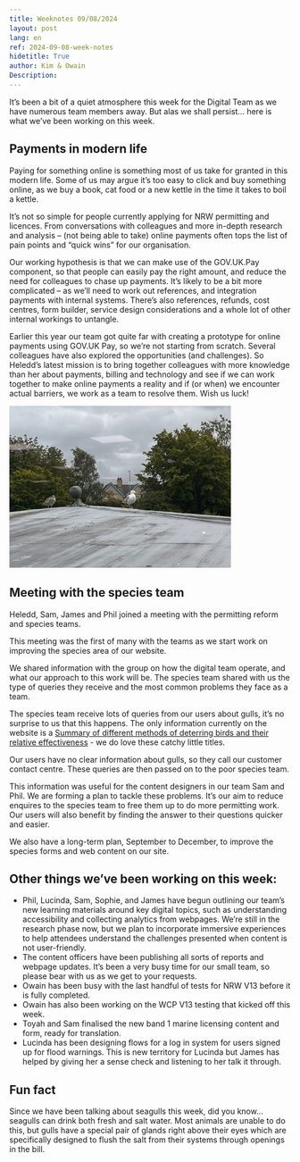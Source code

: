 ```yaml
---
title: Weeknotes 09/08/2024
layout: post
lang: en
ref: 2024-09-08-week-notes
hidetitle: True
author: Kim & Owain
Description: 
---
```


It’s been a bit of a quiet atmosphere this week for the Digital Team as we have numerous team members away. But alas we shall persist… here is what we’ve been working on this week.

## Payments in modern life

Paying for something online is something most of us take for granted in this modern life. Some of us may argue it’s too easy to click and buy something online, as we buy a book, cat food or a new kettle in the time it takes to boil a kettle. 

It’s not so simple for people currently applying for NRW permitting and licences. From conversations with colleagues and more in-depth research and analysis – (not being able to take) online payments often tops the list of pain points and “quick wins” for our organisation.

Our working hypothesis is that we can make use of the GOV.UK.Pay component, so that people can easily pay the right amount, and reduce the need for colleagues to chase up payments. It’s likely to be a bit more complicated – as we’ll need to work out references, and integration payments with internal systems. There’s also references, refunds, cost centres, form builder, service design considerations and a whole lot of other internal workings to untangle. 

Earlier this year our team got quite far with creating a prototype for online payments using GOV.UK Pay, so we’re not starting from scratch. Several colleagues have also explored the opportunities (and challenges). So Heledd’s latest mission is to bring together colleagues with more knowledge than her about payments, billing and technology and see if we can work together to make online payments a reality and if (or when) we encounter actual barriers, we work as a team to resolve them.  Wish us luck!

![2 angry looking seagulls on a roof, taken from NRW Bangor office](https://github.com/nrw-digital/week-notes/blob/19bf564052d7b06f77d5ae4840c826dca4912b3e/images/09-08-2024-001.jpg?raw=true)

## Meeting with the species team

Heledd, Sam, James and Phil joined a meeting with the permitting reform and species teams.
 
This meeting was the first of many with the teams as we start work on improving the species area of our website.
 
We shared information with the group on how the digital team operate, and what our approach to this work will be. The species team shared with us the type of queries they receive and the most common problems they face as a team.
 
The species team receive lots of queries from our users about gulls, it’s no surprise to us that this happens. The only information currently on the website is a [Summary of different methods of deterring birds and their relative effectiveness](https://naturalresources.wales/media/693021/gull-management-guidance-note.pdf) - we do love these catchy little titles. 

Our users have no clear information about gulls, so they call our customer contact centre. These queries are then passed on to the poor species team.
 
This information was useful for the content designers in our team Sam and Phil. We are forming a plan to tackle these problems. It’s our aim to reduce enquires to the species team to free them up to do more permitting work. Our users will also benefit by finding the answer to their questions quicker and easier.
 
We also have a long-term plan, September to December, to improve the species forms and web content on our site.

## Other things we’ve been working on this week:

+	Phil, Lucinda, Sam, Sophie, and James have begun outlining our team’s new learning materials around key digital topics, such as understanding accessibility and collecting analytics from webpages. We’re still in the research phase now, but we plan to incorporate immersive experiences to help attendees understand the challenges presented when content is not user-friendly. 
+	The content officers have been publishing all sorts of reports and webpage updates. It’s been a very busy time for our small team, so please bear with us as we get to your requests.
+	Owain has been busy with the last handful of tests for NRW V13 before it is fully completed.
+	Owain has also been working on the WCP V13 testing that kicked off this week.
+	Toyah and Sam finalised the new band 1 marine licensing content and form, ready for translation.
+	Lucinda has been designing flows for a log in system for users signed up for flood warnings. This is new territory for Lucinda but James has helped by giving her a sense check and listening to her talk it through.

## Fun fact

Since we have been talking about seagulls this week, did you know... seagulls can drink both fresh and salt water. Most animals are unable to do this, but gulls have a special pair of glands right above their eyes which are specifically designed to flush the salt from their systems through openings in the bill.
